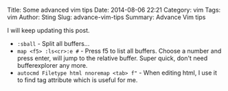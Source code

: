Title: Some advanced vim tips
Date: 2014-08-06 22:21
Category: vim
Tags: vim
Author: Sting
Slug: advance-vim-tips
Summary: Advance Vim tips

I will keep updating this post.

* `:sball` - Split all buffers...
* `map <f5> :ls<cr>:e #` - Press f5 to list all buffers. Choose a number and press enter, will jump to the relative buffer. Super quick, don't need bufferexplorer any more.
* `autocmd Filetype html nnoremap <tab> f"` - When editing html, I use it to find tag attribute which is useful for me.
